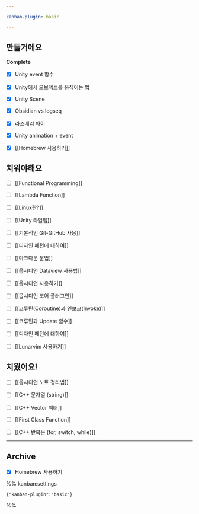```yaml
---

kanban-plugin: basic

---
```


## 만들거에요

**Complete**
- [x] Unity event 함수
- [x] Unity에서 오브젝트를 움직이는 법
- [x] Unity Scene
- [x] Obsidian vs logseq
- [x] 라즈베리 파이
- [x] Unity animation + event
- [x] [[Homebrew 사용하기]]


## 치워야해요

- [ ] [[Functional Programming]]
- [ ] [[Lambda Function]]
- [ ] [[Linux란?]]
- [ ] [[Unity 타일맵]]
- [ ] [[기본적인 Git-GitHub 사용]]
- [ ] [[디자인 패턴에 대하여]]
- [ ] [[마크다운 문법]]
- [ ] [[옵시디언 Dataview 사용법]]
- [ ] [[옵시디언 사용하기]]
- [ ] [[옵시디언 코어 플러그인]]
- [ ] [[코루틴(Coroutine)과 인보크(Invoke)]]
- [ ] [[코루틴과 Update 함수]]
- [ ] [[디자인 패턴에 대하여]]
- [ ] [[Lunarvim 사용하기]]


## 치웠어요!

- [ ] [[옵시디언 노트 정리법]]
- [ ] [[C++ 문자열 (string)]]
- [ ] [[C++ Vector 벡터]]
- [ ] [[First Class Function]]
- [ ] [[C++ 반복문 (for, switch, while)]]


***

## Archive

- [x] Homebrew 사용하기

%% kanban:settings
```
{"kanban-plugin":"basic"}
```
%%